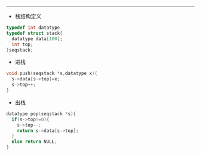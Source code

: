 ---

- 栈结构定义
```c
typedef int datatype
typedef struct stack{
  datatype data[100];
  int top;
}seqstack;
```
- 进栈
```c
void push(seqstack *s,datatype x){
  s->data[s->top]=x;
  s->top++;
}
```
- 出栈
```c
datatype pop(seqstack *s){
  if(s->top!=0){
    s->top--;
    return s->data[s->top];
  }
  else return NULL;
}
```
